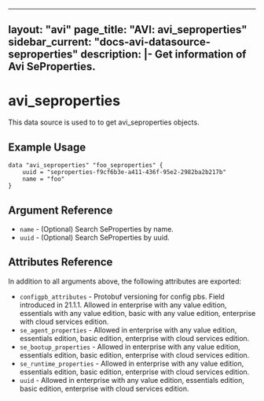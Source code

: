<!--
    Copyright 2021 VMware, Inc.
    SPDX-License-Identifier: Mozilla Public License 2.0
-->
---
layout: "avi"
page_title: "AVI: avi_seproperties"
sidebar_current: "docs-avi-datasource-seproperties"
description: |-
  Get information of Avi SeProperties.
---

# avi_seproperties

This data source is used to to get avi_seproperties objects.

## Example Usage

```hcl
data "avi_seproperties" "foo_seproperties" {
    uuid = "seproperties-f9cf6b3e-a411-436f-95e2-2982ba2b217b"
    name = "foo"
}
```

## Argument Reference

* `name` - (Optional) Search SeProperties by name.
* `uuid` - (Optional) Search SeProperties by uuid.

## Attributes Reference

In addition to all arguments above, the following attributes are exported:

* `configpb_attributes` - Protobuf versioning for config pbs. Field introduced in 21.1.1. Allowed in enterprise with any value edition, essentials with any value edition, basic with any value edition, enterprise with cloud services edition.
* `se_agent_properties` - Allowed in enterprise with any value edition, essentials edition, basic edition, enterprise with cloud services edition.
* `se_bootup_properties` - Allowed in enterprise with any value edition, essentials edition, basic edition, enterprise with cloud services edition.
* `se_runtime_properties` - Allowed in enterprise with any value edition, essentials edition, basic edition, enterprise with cloud services edition.
* `uuid` - Allowed in enterprise with any value edition, essentials edition, basic edition, enterprise with cloud services edition.

